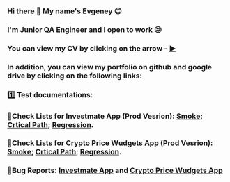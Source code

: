 ### Hi there 👋 My name's Evgeney :blush:
### I'm Junior QA Engineer and I open to work :stuck_out_tongue_winking_eye: 

### You can view my CV by clicking on the arrow - [:arrow_forward:](https://drive.google.com/file/d/14UWaZK316h8kwqF_Y2ae8fHWzDnIVgqX/view?usp=share_link) 
### In addition, you can view my portfolio on github and google drive by clicking on the following links:
### :one: Test documentations:
### 🔸Check Lists for Investmate App (Prod Vesrion): [Smokе](); [Crtical Path](); [Regression]().
### 🔸Check Lists for Crypto Price Wudgets App (Prod Vesrion): [Smokе](); [Crtical Path](); [Regression]().
### 🔸Bug Reports: [Investmate App]() and [Crypto Price Wudgets App]()
